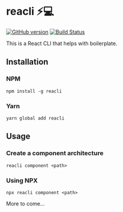 # reacli ⚡️💻

[![GitHub version](https://badge.fury.io/gh/tanohzana%2Freacli.svg)](https://badge.fury.io/gh/tanohzana%2Freacli)
[![Build Status](https://travis-ci.com/reacli/cli.svg?branch=master)](https://travis-ci.com/reacli/cli)

This is a React CLI that helps with boilerplate.

## Installation

### NPM

`npm install -g reacli`

### Yarn

`yarn global add reacli`

## Usage

### Create a component architecture

`reacli component <path>`

### Using NPX

`npx reacli component <path>`

More to come...